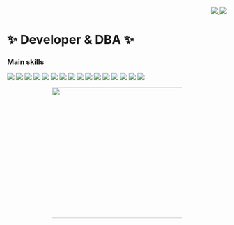 <p align="right">
  <a href="https://www.linkedin.com/in/franksorro">
    <img src="https://img.shields.io/static/v1?label=&message=LinkedIn&color=0e76a8&style=for-the-badge&logo=linkedin&logoColor=white" />
  </a>
  <a href="https://twitter.com/franksorro">
    <img src="https://img.shields.io/static/v1?label=&message=Twitter&color=00acee&style=for-the-badge&logo=twitter&logoColor=white" />        
  </a>
</p>

# ✨ Developer & DBA ✨

### Main skills
<p align="left">
  <img src="https://img.shields.io/static/v1?label=&message=.NET&color=512bd4&style=for-the-badge&logo=visual-studio&logoColor=white" />
  <img src="https://img.shields.io/static/v1?label=&message=PHP&color=777bb4&style=for-the-badge&logo=php&logoColor=white" />
  <img src="https://img.shields.io/static/v1?label=&message=Swift&color=fa7343&style=for-the-badge&logo=swift&logoColor=white" />
  <img src="https://img.shields.io/static/v1?label=&message=AWS&color=232f3e&style=for-the-badge&logo=amazon-aws&logoColor=white" />
  <img src="https://img.shields.io/static/v1?label=&message=Azure&color=0089d6&style=for-the-badge&logo=microsoft-azure&logoColor=white" />
  <img src="https://img.shields.io/static/v1?label=&message=Google%20Cloud&color=4285f4&style=for-the-badge&logo=google-cloud&logoColor=white" />
  <img src="https://img.shields.io/static/v1?label=&message=MySQL&color=4479a1&style=for-the-badge&logo=mysql&logoColor=white" />
  <img src="https://img.shields.io/static/v1?label=&message=MS%20SQL%20Server&color=cc2927&style=for-the-badge&logo=microsoft-sql-server&logoColor=white" />
  <img src="https://img.shields.io/static/v1?label=&message=PostgreSQL&color=336791&style=for-the-badge&logo=postgresql&logoColor=white" />
  <img src="https://img.shields.io/static/v1?label=&message=SQLite&color=003b57&style=for-the-badge&logo=sqlite&logoColor=white" />
  <img src="https://img.shields.io/static/v1?label=&message=Realm&color=39477f&style=for-the-badge&logo=realm&logoColor=white" />
  <img src="https://img.shields.io/static/v1?label=&message=Firebase&color=ffca28&style=for-the-badge&logo=firebase&logoColor=black" />
  <img src="https://img.shields.io/static/v1?label=&message=Git&color=f05032&style=for-the-badge&logo=git&logoColor=white" />
  <img src="https://img.shields.io/static/v1?label=&message=GitHub&color=181717&style=for-the-badge&logo=github&logoColor=white" />
  <img src="https://img.shields.io/static/v1?label=&message=Bit%20Bucket&color=0052cc&style=for-the-badge&logo=Bitbucket&logoColor=white" />
  <img src="https://img.shields.io/static/v1?label=&message=MarkDown&color=000000&style=for-the-badge&logo=markdown&logoColor=white" />
</p>

<p align="center">
  <a href="#"><img src="https://github-readme-stats.vercel.app/api?username=franksorro&show_icons=true&count_private=true&theme=dark" width="300"></a>
</p>
